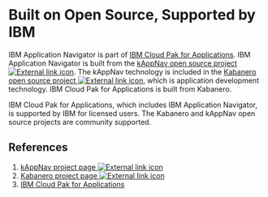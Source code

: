 # Built on Open Source, Supported by IBM

IBM Application Navigator is part of
[IBM Cloud Pak for Applications](https://www.ibm.com/support/knowledgecenter/SSCSJL). IBM Application Navigator is built from the [kAppNav open source project ![External link icon](images/icons/launch-glyph.svg "External link icon")](https://github.com/kappnav). The kAppNav technology is included in
the [Kabanero open source project ![External link icon](images/icons/launch-glyph.svg "External link icon")](https://kabanero.io), which is application development technology. IBM Cloud Pak for Applications is built from Kabanero.

IBM Cloud Pak for Applications, which includes IBM Application Navigator, is supported by IBM for licensed users. The Kabanero and kAppNav open source projects are community supported.

## References

1. [kAppNav project page ![External link icon](images/icons/launch-glyph.svg "External link icon")](https://kappnav.io)
1. [Kabanero project page ![External link icon](images/icons/launch-glyph.svg "External link icon")](https://kabanero.io/)
1. [IBM Cloud Pak for Applications](https://www.ibm.com/support/knowledgecenter/SSCSJL)

